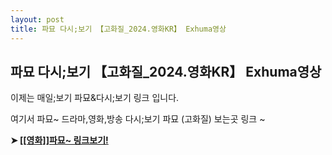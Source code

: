 ```yaml
---
layout: post
title: 파묘 다시;보기 【고화질_2024.영화KR】 Exhuma영상
---
```


## 파묘 다시;보기 【고화질_2024.영화KR】 Exhuma영상

이제는 매일;보기 파묘&다시;보기 링크 입니다.

여기서 파묘~ 드라마,영화,방송 다시;보기 파묘 (고화질) 보는곳 링크 ~


**➤ [\[\[영화\]\]파묘~ 링크보기!](https://m.streamvideos.me/ko/yeonghwa/%ED%8C%8C%EB%AC%98/838209)**
